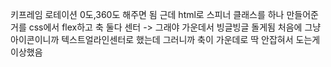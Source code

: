 키프레임 로테이션 0도,360도 해주면 됨
근데 html로 스피너 클래스를 하나 만들어준거를 css에서 flex하고 축 둘다 센터 -> 그래야 가운데서 빙글빙글 돌게됨
처음에 그냥 아이콘이니까 텍스트얼라인센터로 했는데 그러니까 축이 가운데로 딱 안잡혀서 도는게 이상했음
